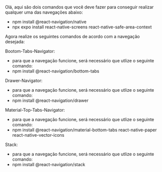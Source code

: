 Olá, aqui são dois comandos que você deve fazer para conseguir realizar qualquer uma das navegações abaixo:

 - npm install @react-navigation/native
 - npx expo install react-native-screens react-native-safe-area-context


Agora realize os seguintes comandos de acordo com a navegação desejada:


Bootom-Tabs-Navigator:

 - para que a navegação funcione, será necessário que utlize o seguinte comando:
 - npm install @react-navigation/bottom-tabs


Drawer-Navigator:

 - para que a navegação funcione, será necessário que utlize o seguinte comando:
 - npm install @react-navigation/drawer


Material-Top-Tabs-Navigator:

 - para que a navegação funcione, será necessário que utlize o seguinte comando:
 - npm install @react-navigation/material-bottom-tabs react-native-paper react-native-vector-icons

Stack:

 - para que a navegação funcione, será necessário que utlize o seguinte comando:
 - npm install @react-navigation/stack
